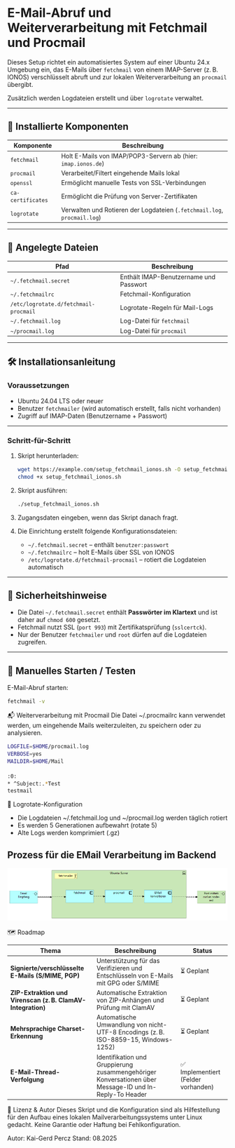 # E-Mail-Abruf und Weiterverarbeitung mit Fetchmail und Procmail

Dieses Setup richtet ein automatisiertes System auf einer Ubuntu 24.x Umgebung ein, das E-Mails über `fetchmail` von einem IMAP-Server (z. B. IONOS) verschlüsselt abruft und zur lokalen Weiterverarbeitung an `procmail` übergibt.

Zusätzlich werden Logdateien erstellt und über `logrotate` verwaltet.

---

## 🔧 Installierte Komponenten

| Komponente     | Beschreibung                                                                 |
|----------------|------------------------------------------------------------------------------|
| `fetchmail`    | Holt E-Mails von IMAP/POP3-Servern ab (hier: `imap.ionos.de`)                |
| `procmail`     | Verarbeitet/Filtert eingehende Mails lokal                                   |
| `openssl`      | Ermöglicht manuelle Tests von SSL-Verbindungen                               |
| `ca-certificates` | Ermöglicht die Prüfung von Server-Zertifikaten                            |
| `logrotate`    | Verwalten und Rotieren der Logdateien (`.fetchmail.log`, `procmail.log`)     |

---

## 📁 Angelegte Dateien

| Pfad                            | Beschreibung                                  |
|--------------------------------|-----------------------------------------------|
| `~/.fetchmail.secret`          | Enthält IMAP-Benutzername und Passwort        |
| `~/.fetchmailrc`               | Fetchmail-Konfiguration                       |
| `/etc/logrotate.d/fetchmail-procmail` | Logrotate-Regeln für Mail-Logs             |
| `~/.fetchmail.log`             | Log-Datei für `fetchmail`                    |
| `~/procmail.log`               | Log-Datei für `procmail`                     |

---

## 🛠️ Installationsanleitung

### Voraussetzungen

- Ubuntu 24.04 LTS oder neuer
- Benutzer `fetchmailer` (wird automatisch erstellt, falls nicht vorhanden)
- Zugriff auf IMAP-Daten (Benutzername + Passwort)

---

### Schritt-für-Schritt

1. Skript herunterladen:

    ```bash
    wget https://example.com/setup_fetchmail_ionos.sh -O setup_fetchmail_ionos.sh
    chmod +x setup_fetchmail_ionos.sh
    ```

2. Skript ausführen:

    ```bash
    ./setup_fetchmail_ionos.sh
    ```

3. Zugangsdaten eingeben, wenn das Skript danach fragt.

4. Die Einrichtung erstellt folgende Konfigurationsdateien:

    - `~/.fetchmail.secret` – enthält `benutzer:passwort`
    - `~/.fetchmailrc` – holt E-Mails über SSL von IONOS
    - `/etc/logrotate.d/fetchmail-procmail` – rotiert die Logdateien automatisch

---

## 🔐 Sicherheitshinweise

- Die Datei `~/.fetchmail.secret` enthält **Passwörter im Klartext** und ist daher auf `chmod 600` gesetzt.
- Fetchmail nutzt SSL (`port 993`) mit Zertifikatsprüfung (`sslcertck`).
- Nur der Benutzer `fetchmailer` und `root` dürfen auf die Logdateien zugreifen.

---

## 🚀 Manuelles Starten / Testen

E-Mail-Abruf starten:

```bash
fetchmail -v
```

📬 Weiterverarbeitung mit Procmail
Die Datei ~/.procmailrc kann verwendet werden, um eingehende Mails weiterzuleiten, zu speichern oder zu analysieren.

```bash
LOGFILE=$HOME/procmail.log
VERBOSE=yes
MAILDIR=$HOME/Mail

:0:
* ^Subject:.*Test
testmail
```

🧹 Logrotate-Konfiguration
 - Die Logdateien ~/.fetchmail.log und ~/procmail.log werden täglich rotiert
 - Es werden 5 Generationen aufbewahrt (rotate 5)
 - Alte Logs werden komprimiert (.gz)

## Prozess für die EMail Verarbeitung im Backend
![Prozess Bild](EMailVerarbeitung.png)


🗺️ Roadmap

| Thema                                                       | Beschreibung                                                                                           | Status                             |
| ----------------------------------------------------------- | ------------------------------------------------------------------------------------------------------ | ---------------------------------- |
| **Signierte/verschlüsselte E-Mails (S/MIME, PGP)**          | Unterstützung für das Verifizieren und Entschlüsseln von E-Mails mit GPG oder S/MIME                   | ⏳ Geplant                          |
| **ZIP-Extraktion und Virenscan (z. B. ClamAV-Integration)** | Automatische Extraktion von ZIP-Anhängen und Prüfung mit ClamAV                                        | ⏳ Geplant                          |
| **Mehrsprachige Charset-Erkennung**                         | Automatische Umwandlung von nicht-UTF-8 Encodings (z. B. ISO-8859-15, Windows-1252)                    | ⏳ Geplant                          |
| **E-Mail-Thread-Verfolgung**                                | Identifikation und Gruppierung zusammengehöriger Konversationen über Message-ID und In-Reply-To Header | ✅ Implementiert (Felder vorhanden) |


📎 Lizenz & Autor
Dieses Skript und die Konfiguration sind als Hilfestellung für den Aufbau eines lokalen Mailverarbeitungssystems unter Linux gedacht. Keine Garantie oder Haftung bei Fehlkonfiguration.

Autor: Kai-Gerd Percz
Stand: 08.2025


